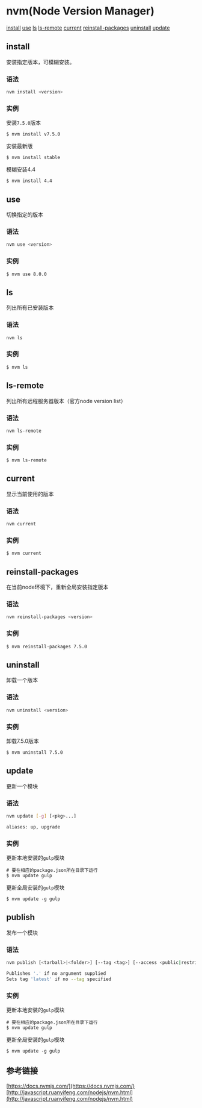 
# nvm(Node Version Manager)

[install](#install) [use](#use) [ls](#ls) [ls-remote](#ls-remote) [current](#current) [reinstall-packages](#reinstall-packages) [uninstall](#uninstall) [update](#update) 


## install

安装指定版本，可模糊安装。

### 语法
```Bash
nvm install <version>
```

### 实例

安装`7.5.0`版本
```
$ nvm install v7.5.0
```

安装最新版
```
$ nvm install stable
```

模糊安装4.4
```
$ nvm install 4.4
```

## use

切换指定的版本

### 语法
```Bash
nvm use <version>
```

### 实例

```
$ nvm use 8.0.0
```

## ls

列出所有已安装版本

### 语法
```Bash
nvm ls
```

### 实例

```
$ nvm ls
```

## ls-remote

列出所有远程服务器版本（官方node version list）

### 语法
```Bash
nvm ls-remote
```

### 实例

```
$ nvm ls-remote
```

## current

显示当前使用的版本

### 语法
```Bash
nvm current
```

### 实例

```
$ nvm current
```

## reinstall-packages

在当前node环境下，重新全局安装指定版本

### 语法
```Bash
nvm reinstall-packages <version>
```

### 实例

```
$ nvm reinstall-packages 7.5.0
```

## uninstall

卸载一个版本

### 语法
```Bash
nvm uninstall <version>
```

### 实例

卸载7.5.0版本
```
$ nvm uninstall 7.5.0
```


## update

更新一个模块

### 语法
```Bash
nvm update [-g] [<pkg>...]

aliases: up, upgrade
```

### 实例

更新本地安装的`gulp`模块
```
# 要在相应的package.json所在目录下运行
$ nvm update gulp
```

更新全局安装的`gulp`模块
```
$ nvm update -g gulp
```

## publish

发布一个模块

### 语法

```Bash
nvm publish [<tarball>|<folder>] [--tag <tag>] [--access <public|restricted>]

Publishes '.' if no argument supplied
Sets tag 'latest' if no --tag specified
```

### 实例

更新本地安装的`gulp`模块

```
# 要在相应的package.json所在目录下运行
$ nvm update gulp
```

更新全局安装的`gulp`模块

```
$ nvm update -g gulp
```

## 参考链接

[https://docs.nvmjs.com/](https://docs.nvmjs.com/)  
[http://javascript.ruanyifeng.com/nodejs/nvm.html](http://javascript.ruanyifeng.com/nodejs/nvm.html)  
